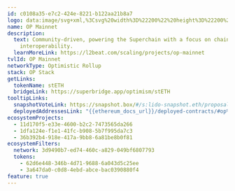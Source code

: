 ```yaml
---
id: c0108a35-e7c2-424e-8221-b122aa21b8a7
logo: data:image/svg+xml,%3Csvg%20width%3D%22200%22%20height%3D%22200%22%20viewBox%3D%220%200%20200%20200%22%20fill%3D%22none%22%20xmlns%3D%22http%3A%2F%2Fwww.w3.org%2F2000%2Fsvg%22%3E%0A%3Cg%20filter%3D%22url(%23filter0_f_19180_9236)%22%3E%0A%3Cpath%20d%3D%22M112.5%20147.5C141.495%20147.5%20165%20123.995%20165%2095C165%2066.0051%20141.495%2042.5%20112.5%2042.5C83.5051%2042.5%2060%2066.0051%2060%2095C60%20123.995%2083.5051%20147.5%20112.5%20147.5Z%22%20fill%3D%22%23FF0420%22%20fill-opacity%3D%220.4%22%2F%3E%0A%3C%2Fg%3E%0A%3Cpath%20d%3D%22M100%20152.5C128.995%20152.5%20152.5%20128.995%20152.5%20100C152.5%2071.0051%20128.995%2047.5%20100%2047.5C71.0051%2047.5%2047.5%2071.0051%2047.5%20100C47.5%20128.995%2071.0051%20152.5%20100%20152.5Z%22%20fill%3D%22white%22%2F%3E%0A%3Cpath%20d%3D%22M99.9902%2047.4883C71.1152%2047.4883%2047.4902%2071.1133%2047.4902%2099.9883C47.4902%20128.863%2071.1152%20152.488%2099.9902%20152.488C128.865%20152.488%20152.49%20128.863%20152.49%2099.9883C152.49%2071.1133%20128.865%2047.4883%2099.9902%2047.4883ZM99.9902%20126.763V146.451C79.7777%20146.451%2063.5027%20130.176%2063.5027%20109.963C63.5027%2089.7508%2079.7777%2073.4758%2099.9902%2073.4758V53.7883C120.203%2053.7883%20136.478%2070.0633%20136.478%2090.2758C136.478%20110.488%20120.203%20126.763%2099.9902%20126.763Z%22%20fill%3D%22%23FF0521%22%2F%3E%0A%3Cpath%20d%3D%22M100.253%2081.875H99.9906C96.0531%2089.75%2090.0156%2095.7875%2082.1406%2099.725C90.0156%20103.925%2096.0531%20109.962%2099.9906%20118.1H100.253C104.191%20110.225%20110.228%20104.187%20118.103%20100.25C110.228%2096.05%20104.191%2090.0125%20100.253%2081.875Z%22%20fill%3D%22%23FF0521%22%2F%3E%0A%3Cdefs%3E%0A%3Cfilter%20id%3D%22filter0_f_19180_9236%22%20x%3D%2246%22%20y%3D%2228.5%22%20width%3D%22133%22%20height%3D%22133%22%20filterUnits%3D%22userSpaceOnUse%22%20color-interpolation-filters%3D%22sRGB%22%3E%0A%3CfeFlood%20flood-opacity%3D%220%22%20result%3D%22BackgroundImageFix%22%2F%3E%0A%3CfeBlend%20mode%3D%22normal%22%20in%3D%22SourceGraphic%22%20in2%3D%22BackgroundImageFix%22%20result%3D%22shape%22%2F%3E%0A%3CfeGaussianBlur%20stdDeviation%3D%227%22%20result%3D%22effect1_foregroundBlur_19180_9236%22%2F%3E%0A%3C%2Ffilter%3E%0A%3C%2Fdefs%3E%0A%3C%2Fsvg%3E%0A
name: OP Mainnet
description:
  text: Community-driven, powering the Superchain with a focus on chain
    interoperability.
  learnMoreLink: https://l2beat.com/scaling/projects/op-mainnet
tvlId: OP Mainnet
networkType: Optimistic Rollup
stack: OP Stack
getLinks:
  tokenName: stETH
  bridgeLink: https://superbridge.app/optimism/stETH
tooltipLinks:
  snapshotVoteLink: https://snapshot.box/#/s:lido-snapshot.eth/proposal/0xb1a3c33a4911712770c351504bac0499611ceb0faff248eacb1e96354f8e21e8
  deployedAddressesLink: "{{ethereum_docs_url}}/deployed-contracts/#op%20mainnet"
ecosystemProjects:
  - 11d170f5-e33e-4600-b2c2-7473565da266
  - 1dfa124e-f1e1-41fc-b908-5b7f995da7c3
  - 36b392b4-918e-417a-9bb8-6a81be8b0f81
ecosystemFilters:
  network: 3d9490b7-ed74-460c-a829-049bf6807793
  tokens:
    - 62d6e448-346b-4d71-9688-6a043d5c25ee
    - 3a647da0-c0d8-4ebd-abce-bac0390880f4
feature: true
---
```

